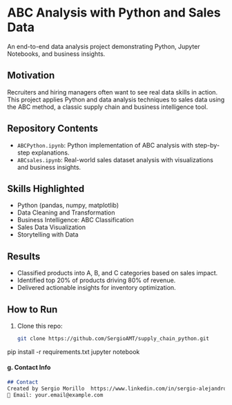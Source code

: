 # ABC Analysis with Python and Sales Data
An end-to-end data analysis project demonstrating Python, Jupyter Notebooks, and business insights.

## Motivation
Recruiters and hiring managers often want to see real data skills in action.  
This project applies Python and data analysis techniques to sales data using the ABC method, a classic supply chain and business intelligence tool.


## Repository Contents
- `ABCPython.ipynb`: Python implementation of ABC analysis with step-by-step explanations.  
- `ABCsales.ipynb`: Real-world sales dataset analysis with visualizations and business insights.


## Skills Highlighted
- Python (pandas, numpy, matplotlib)
- Data Cleaning and Transformation
- Business Intelligence: ABC Classification
- Sales Data Visualization
- Storytelling with Data


## Results
- Classified products into A, B, and C categories based on sales impact.
- Identified top 20% of products driving 80% of revenue.
- Delivered actionable insights for inventory optimization.


## How to Run
1. Clone this repo:
   ```bash
   git clone https://github.com/SergioAMT/supply_chain_python.git
pip install -r requirements.txt
jupyter notebook

#### g. Contact Info
```markdown
## Contact
Created by Sergio Morillo  https://www.linkedin.com/in/sergio-alejandro-morillo/
📧 Email: your.email@example.com
